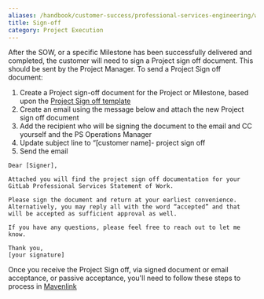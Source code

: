 ```yaml
---
aliases: /handbook/customer-success/professional-services-engineering/workflows/project_execution/sign-off.html
title: Sign-off
category: Project Execution
---
```


After the SOW, or a specific Milestone has been successfully delivered and completed, the customer will need to sign a Project sign off document. This should be sent by the Project Manager.  To send a Project Sign off document:

1. Create a Project sign-off document for the Project or Milestone, based upon the [Project Sign off template](https://docs.google.com/document/d/1RiS5TY5484nQuDTW8YMiB-CibVfoni7NJ8IUG2osUD0/edit)
1. Create an email using the message below and attach the new Project sign off document
1. Add the recipient who will be signing the document to the email and CC yourself and the PS Operations Manager 
1. Update subject line to “[customer name]- project sign off
1. Send the email

```text
Dear [Signer],

Attached you will find the project sign off documentation for your GitLab Professional Services Statement of Work.

Please sign the document and return at your earliest convenience.  Alternatively, you may reply all with the word “accepted” and that will be accepted as sufficient approval as well.

If you have any questions, please feel free to reach out to let me know.

Thank you,
[your signature]
```

Once you receive the Project Sign off, via signed document or email acceptance, or passive acceptance, you'll need to follow these steps to process in [Mavenlink](/handbook/customer-success/professional-services-engineering/professional-services-operations/#revenue-sign-off)
